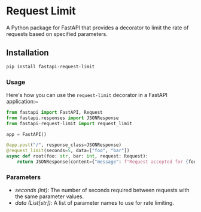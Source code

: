 # Request Limit

A Python package for FastAPI that provides a decorator to limit the rate of requests based on specified parameters.

## Installation

```bash
pip install fastapi-request-limit
```

### Usage

Here's how you can use the `request-limit` decorator in a FastAPI application:~

```python
from fastapi import FastAPI, Request
from fastapi.responses import JSONResponse
from fastapi-request-limit import request_limit

app = FastAPI()

@app.post("/", response_class=JSONResponse)
@request_limit(seconds=5, data=["foo", "bar"])
async def root(foo: str, bar: int, request: Request):
    return JSONResponse(content={"message": f"Request accepted for {foo} and {bar}"})
```

### Parameters
- *seconds (int)*: The number of seconds required between requests with the same parameter values.
- *data (List[str])*: A list of parameter names to use for rate limiting.